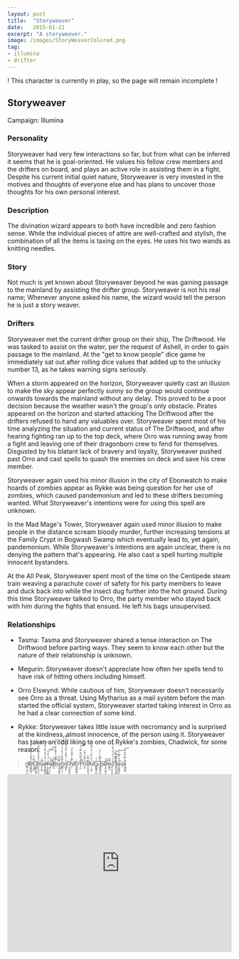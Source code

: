 ```yaml
---
layout: post
title:  "Storyweaver"
date:   2015-01-21
excerpt: "A storyweaver."
image: /images/StoryWeaverColored.png
tag:
- illumina
- drifter
---
```


! This character is currently in play, so the page will remain incomplete !

## Storyweaver
Campaign: Illumina

### Personality
Storyweaver had very few interactions so far, but from what can be inferred it seems that he is goal-oriented. He values his fellow crew members and the drifters on board, and plays an active role in assisting them in a fight. Despite his current initial quiet nature, Storyweaver is very invested in the motives and thoughts of everyone else and has plans to uncover those thoughts for his own personal interest.

### Description
The divination wizard appears to both have incredible and zero fashion sense. While the individual pieces of attire are well-crafted and stylish, the combination of all the items is taxing on the eyes. He uses his two wands as knitting needles.

### Story
Not much is yet known about Storyweaver beyond he was gaining passage to the mainland by assisting the drifter group. Storyweaver is not his real name; Whenever anyone asked his name, the wizard would tell the person he is just a story weaver.

### Drifters
Storyweaver met the current drifter group on their ship, The Driftwood. He was tasked to assist on the water, per the request of Ashell, in order to gain passage to the mainland. At the "get to know people" dice game he immediately sat out after rolling dice values that added up to the unlucky number 13, as he takes warning signs seriously.

When a storm appeared on the horizon, Storyweaver quietly cast an illusion to make the sky appear perfectly sunny so the group would continue onwards towards the mainland without any delay. This proved to be a poor decision because the weather wasn't the group's only obstacle. Pirates appeared on the horizon and started attacking The Driftwood after the drifters refused to hand any valuables over. Storyweaver spent most of his time analyzing the situation and current status of The Driftwood, and after hearing fighting ran up to the top deck, where Orro was running away from a fight and leaving one of their dragonborn crew to fend for themselves. Disgusted by his blatant lack of bravery and loyalty, Storyweaver pushed past Orro and cast spells to quash the enemies on deck and save his crew member.

Storyweaver again used his minor illusion in the city of Ebonwatch to make hoards of zombies appear as Rykke was being question for her use of zombies, which caused pandemonium and led to these drifters becoming wanted. What Storyweaver's intentions were for using this spell are unknown.

In the Mad Mage's Tower, Storyweaver again used minor illusion to make people in the distance scream bloody murder, further increasing tensions at the Family Crypt in Bogwash Swamp which eventually lead to, yet again, pandemonium. While Storyweaver's intentions are again unclear, there is no denying the pattern that's appearing. He also cast a spell hurting multiple innocent bystanders.

At the All Peak, Storyweaver spent most of the time on the Centipede steam train weaving a parachute cover of safety for his party members to leave and duck back into while the insect dug further into the hot ground. During this time Storyweaver talked to Orro, the party member who stayed back with him during the fights that ensued. He left his bags unsupervised.

### Relationships
- Tasma: Tasma and Storyweaver shared a tense interaction on The Driftwood before parting ways. They seem to know each other but the nature of their relationship is unknown.

- Megurin: Storyweaver doesn't appreciate how often her spells tend to have risk of hitting others including himself.

- Orro Elswynd: While cautious of him, Storyweaver doesn't necessarily see Orro as a threat. Using Mytharius as a mail system before the man started the official system, Storyweaver started taking interest in Orro as he had a clear connection of some kind.

- Rykke: Storyweaver takes little issue with necromancy and is surprised at the kindness, almost innocence, of the person using it. Storyweaver has taken an odd liking to one of Rykke's zombies, Chadwick, for some reason.

>  n̸̛̳̘̩̪̜̫̩̳͈̤̟͔̕ǫ̷̛̳̭̲̰̩͖̖̭̰̺̆̈́͂̉̽̓̽͌̍̀͒͒ţ̷͖̼̩̿̓̀̕ ̸̡͇̲͕̺̠͇̯͇̙̯͊͜ë̷̢͔͉̝̹̮̹͖́̀̐̆̊͒̂͆͒̆̔͘͘͝͝v̴̡̧̰̏́͛̚ͅȩ̶̡̛̳̺̭̰̖͙̖̗̠͔̠̹͍̙́̍̈͊̈́͋͐͂̈́̋̾̕͝ŗ̷̬͉̱̗̳͇͕̼̦̙̙̭̖́̍̈́̇̋̓̅͠͝͝y̶̢͓̣͕̣̰͇͔̼͈͍̼̯͂̉̾̚t̸̩͈͂̐͝ḧ̵̛̜͊̽̈́͛͂͊̍̓̈͗͛̊̚͝i̷̢͚͓̼̟̝̞̝̠͖̼̤͓̳̐̆͋͜n̵͇̻͕̩̜̾͊̎̏͛̒̏̈́̓̈́̂́͆͘g̵̛̰͔̹̔͗̈́̎̐̍̉̐̉͋̓̾͐͌̓ ̷̜̟͚̙̥͈̱̠͝N̶̟̣̿̓̓̃͂̇̄̈́̕̕O̷͖̩̻̙̻̹̭̓T̵̜̼͋̋͂̅͛̎̿́̍̚̕̚͝͝H̵̛̬̞̄͐͊͋͐̐̄I̶̧͙͓̱̹̘̱̼̝̐̃̃̓͘̕N̷̠̩̯̗̹̍̋̍̀͋̇͗̽̇̅̋͒̂͘̕͘G̷̛̳̬͇̝̠̪̞͎̓̒ͅ ̸̜̲̝͙͎̯̻̤̖̙̯͚͒̀͌͂͗̍̓͐p̵̙͔̤͠o̷̧̮͕͖͙̩͈͊̈͘̕̚͠o̵͖͈̫̿́r̸̡̢̫̜̮̫̥̬̗͈̻̯̩͋̈́͑̎͗̌̈́̂̈́͊ ̷̟̠̔̎͌͌̿̋͝l̴̘̙̲̞̺͚͖̖̀͗͋̕͠ǫ̴̙̻͚̜̟͎̰͔́͛̽̀̋̈̈̇̚͝s̶̤͑t̵̯̻̯̺̖̎͑͆́͋̐̃̃̕͝

<iframe width="100%" height="400" scrolling="yes" frameborder="no" allow="autoplay" src="https://w.soundcloud.com/player/?url=https%3A//api.soundcloud.com/playlists/1059676003%3Fsecret_token%3Ds-7h81hyEAifj&color=%23debc8e&auto_play=true&hide_related=false&show_comments=true&show_user=true&show_reposts=false&show_teaser=true"></iframe>
